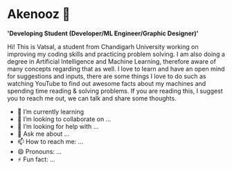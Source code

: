 # Akenooz 👋
**'Developing Student (Developer/ML Engineer/Graphic Designer)'**

Hi! This is Vatsal, a student from Chandigarh University working on improving my coding skills and practicing problem solving. I am also doing a degree in Artificial Intelligence and Machine Learning, therefore aware of many concepts regarding that as well. I love to learn and have an open mind for suggestions and inputs, there are some things I love to do such as watching YouTube to find out awesome facts about my machines and spending time reading & solving problems. If you are reading this, I suggest you to reach me out, we can talk and share some thoughts. 


- 🌱 I’m currently learning 
- 👯 I’m looking to collaborate on ...
- 🤔 I’m looking for help with ...
- 💬 Ask me about ...
- 📫 How to reach me: ...
- 😄 Pronouns: ...
- ⚡ Fun fact: ...
